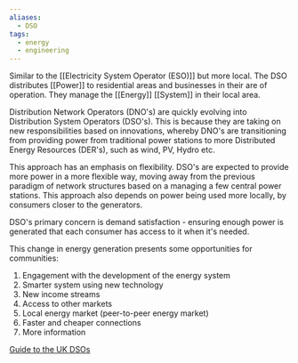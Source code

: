 ```yaml
---
aliases:
  - DSO
tags:
  - energy
  - engineering
---
```

Similar to the [[Electricity System Operator (ESO)]] but more local. The DSO distributes [[Power]] to residential areas and businesses in their are of operation. They manage the [[Energy]] [[System]] in their local area. 

Distribution Network Operators (DNO's) are quickly evolving into Distribution System Operators (DSO's). This is because they are taking on new responsibilities based on innovations, whereby DNO's are transitioning from providing power from traditional power stations to more Distributed Energy Resources (DER's), such as wind, PV, Hydro etc.   

This approach has an emphasis on flexibility. DSO's are expected to provide more power in a more flexible way, moving away from the previous paradigm of network structures based on a managing a few central power stations. This approach also depends on power being used more locally, by consumers closer to the generators. 

DSO's primary concern is demand satisfaction - ensuring enough power is generated that each consumer has access to it when it's needed. 

This change in energy generation presents some opportunities for communities:
1. Engagement with the development of the energy system
2. Smarter system using new technology
3. New income streams
4. Access to other markets
5. Local energy market (peer-to-peer energy market)
6. Faster and cheaper connections
7. More information


[Guide to the UK DSOs](https://www.regen.co.uk/wp-content/uploads/Jodie-Giles-Regen-Plain-English-guide-to-DSO.pdf)